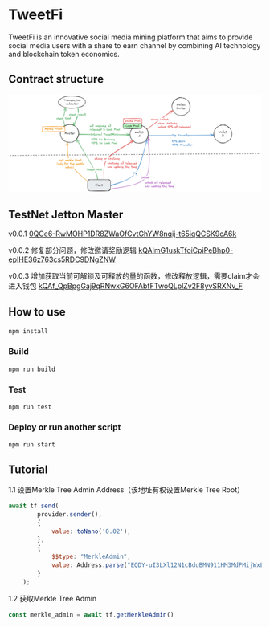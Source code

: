 # TweetFi

TweetFi is an innovative social media mining platform that aims to provide social media users with a share to earn channel by combining AI technology and blockchain token economics.


## Contract structure
![](tweetfi.png)

## TestNet Jetton Master
v0.0.1 [0QCe6-RwMOHP1DR8ZWaOfCvtGhYW8nqij-t65iqQCSK9cA6k](https://testnet.tonviewer.com/kQCe6-RwMOHP1DR8ZWaOfCvtGhYW8nqij-t65iqQCSK9cFNh)

v0.0.2 修复部分问题，修改邀请奖励逻辑
[kQAImG1uskTfoiCpiPeBhp0-epIHE36z763cs5RDC9DNgZNW](https://testnet.tonviewer.com/kQAImG1uskTfoiCpiPeBhp0-epIHE36z763cs5RDC9DNgZNW)

v0.0.3 增加获取当前可解锁及可释放的量的函数，修改释放逻辑，需要claim才会进入钱包
[kQAf_QpBpgGaj9qRNwxG6OFAbfFTwoQLplZv2F8yvSRXNv_F](https://testnet.tonviewer.com/kQAf_QpBpgGaj9qRNwxG6OFAbfFTwoQLplZv2F8yvSRXNv_F)

## How to use
```shell
npm install
```
### Build

```shell
npm run build
```

### Test

```shell
npm run test
```

### Deploy or run another script

```shell
npm run start
```

## Tutorial

1.1 设置Merkle Tree Admin Address（该地址有权设置Merkle Tree Root）
```js
await tf.send(
        provider.sender(),
        {
            value: toNano('0.02'),
        },
        {
            $$type: "MerkleAdmin",
            value: Address.parse("EQDY-uI3LXl12N1cBduBMN911HM3MdPMijWxLnZPOpbMX6Fi")
        }
    );
```
1.2 获取Merkle Tree Admin
```js
const merkle_admin = await tf.getMerkleAdmin()
```